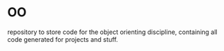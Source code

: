 # OO
 repository to store code for the object orienting discipline, containing all code generated for projects and stuff.
